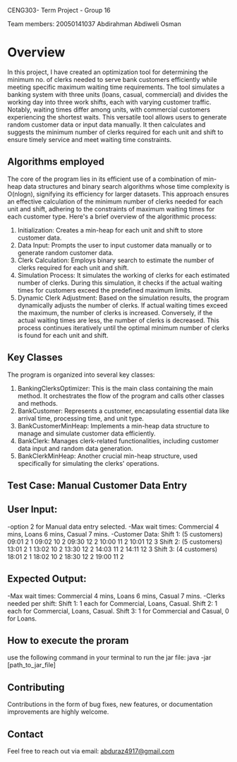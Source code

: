 CENG303- Term Project - Group 16

Team members:
20050141037 Abdirahman Abdiweli Osman

# Overview
In this project, I have created an optimization tool for determining the minimum no. of clerks needed to serve bank customers efficiently while meeting specific maximum waiting time requirements. The tool simulates a banking system with three units (loans, casual, commercial) and divides the working day into three work shifts, each with varying customer traffic. Notably, waiting times differ among units, with commercial customers experiencing the shortest waits.
This versatile tool allows users to generate random customer data or input data manually. It then calculates and suggests the minimum number of clerks required for each unit and shift to ensure timely service and meet waiting time constraints.


## Algorithms employed
The core of the program lies in its efficient use of a combination of min-heap data structures and binary search algorithms whose time complexity is O(nlogn), signifying its efficiency for larger datasets. This approach ensures an effective calculation of the minimum number of clerks needed for each unit and shift, adhering to the constraints of maximum waiting times for each customer type. Here's a brief overview of the algorithmic process:

1. Initialization: Creates a min-heap for each unit and shift to store customer data.
2. Data Input: Prompts the user to input customer data manually or to generate random customer data.
3. Clerk Calculation: Employs binary search to estimate the number of clerks required for each unit and shift.
4. Simulation Process: It simulates the working of clerks for each estimated number of clerks. During this simulation, it checks if the actual waiting times for customers exceed the predefined maximum limits.
5. Dynamic Clerk Adjustment: Based on the simulation results, the program dynamically adjusts the number of clerks. If actual waiting times exceed the maximum, the number of clerks is increased. Conversely, if the actual waiting times are less, the number of clerks is decreased. This process continues iteratively until the optimal minimum number of clerks is found for each unit and shift.

## Key Classes 
The program is organized into several key classes:
1. BankingClerksOptimizer: This is the main class containing the main method. It orchestrates the flow of the program and calls other classes and methods.
2. BankCustomer: Represents a customer, encapsulating essential data like arrival time, processing time, and unit type.
3. BankCustomerMinHeap: Implements a min-heap data structure to manage and simulate customer data efficiently.
4. BankClerk: Manages clerk-related functionalities, including customer data input and random data generation.
5. BankClerkMinHeap: Another crucial min-heap structure, used specifically for simulating the clerks' operations.


## Test Case: Manual Customer Data Entry
## User Input:

-option 2 for Manual data entry selected.
-Max wait times: Commercial 4 mins, Loans 6 mins, Casual 7 mins.
-Customer Data:
Shift 1: (5 customers) 09:01 2 1 09:02 10 2 09:30 12 2 10:00 11 2 10:01 12 3
Shift 2: (5 customers) 13:01 2 1 13:02 10 2 13:30 12 2 14:03 11 2 14:11 12 3
Shift 3: (4 customers) 18:01 2 1 18:02 10 2 18:30 12 2 19:00 11 2

## Expected Output:

-Max wait times: Commercial 4 mins, Loans 6 mins, Casual 7 mins.
-Clerks needed per shift:
Shift 1: 1 each for Commercial, Loans, Casual.
Shift 2: 1 each for Commercial, Loans, Casual.
Shift 3: 1 for Commercial and Casual, 0 for Loans.

## How to execute the proram
use the following command in your terminal to run the jar file:
java -jar [path_to_jar_file]

## Contributing
Contributions in the form of bug fixes, new features, or documentation improvements are highly welcome.

## Contact
Feel free to reach out via email: abduraz4917@gmail.com


